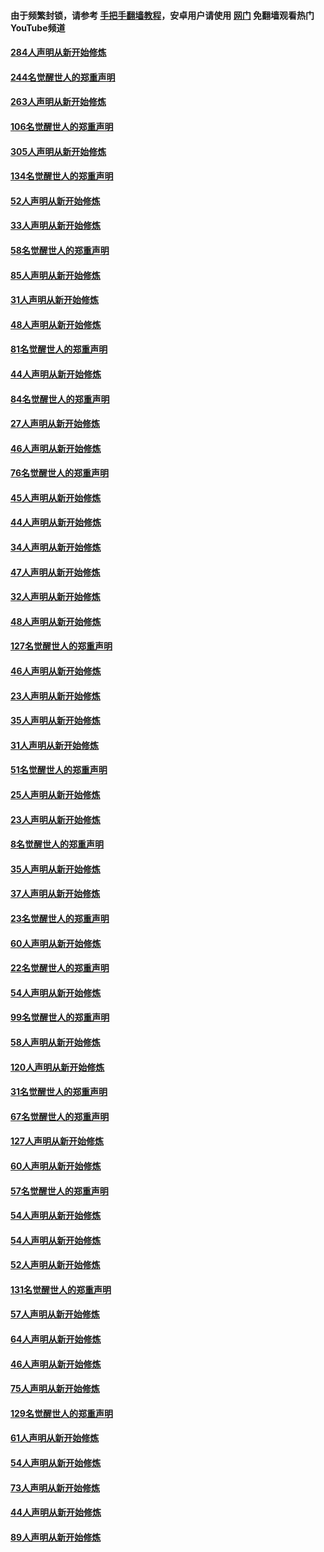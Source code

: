 #### 由于频繁封锁，请参考 [手把手翻墙教程](https://github.com/gfw-breaker/guides/wiki/)，安卓用户请使用 [网门](https://github.com/gfw-breaker/nogfw/blob/master/dl.md?t=03310601) 免翻墙观看热门YouTube频道 

#### [284人声明从新开始修炼](../pages/91/422707.md?t=03310601) 

#### [244名觉醒世人的郑重声明](../pages/91/422706.md?t=03310601) 

#### [263人声明从新开始修炼](../pages/91/422553.md?t=03310601) 

#### [106名觉醒世人的郑重声明](../pages/91/422552.md?t=03310601) 

#### [305人声明从新开始修炼](../pages/91/422153.md?t=03310601) 

#### [134名觉醒世人的郑重声明](../pages/91/422152.md?t=03310601) 

#### [52人声明从新开始修炼](../pages/91/421846.md?t=03310601) 

#### [33人声明从新开始修炼](../pages/91/421804.md?t=03310601) 

#### [58名觉醒世人的郑重声明](../pages/91/421845.md?t=03310601) 

#### [85人声明从新开始修炼](../pages/91/421769.md?t=03310601) 

#### [31人声明从新开始修炼](../pages/91/421763.md?t=03310601) 

#### [48人声明从新开始修炼](../pages/91/421605.md?t=03310601) 

#### [81名觉醒世人的郑重声明](../pages/91/421656.md?t=03310601) 

#### [44人声明从新开始修炼](../pages/91/421544.md?t=03310601) 

#### [84名觉醒世人的郑重声明](../pages/91/421543.md?t=03310601) 

#### [27人声明从新开始修炼](../pages/91/421465.md?t=03310601) 

#### [46人声明从新开始修炼](../pages/91/421454.md?t=03310601) 

#### [76名觉醒世人的郑重声明](../pages/91/421453.md?t=03310601) 

#### [45人声明从新开始修炼](../pages/91/421452.md?t=03310601) 

#### [44人声明从新开始修炼](../pages/91/421422.md?t=03310601) 

#### [34人声明从新开始修炼](../pages/91/421322.md?t=03310601) 

#### [47人声明从新开始修炼](../pages/91/421264.md?t=03310601) 

#### [32人声明从新开始修炼](../pages/91/421225.md?t=03310601) 

#### [48人声明从新开始修炼](../pages/91/421202.md?t=03310601) 

#### [127名觉醒世人的郑重声明](../pages/91/421224.md?t=03310601) 

#### [46人声明从新开始修炼](../pages/91/421203.md?t=03310601) 

#### [23人声明从新开始修炼](../pages/91/421138.md?t=03310601) 

#### [35人声明从新开始修炼](../pages/91/421122.md?t=03310601) 

#### [31人声明从新开始修炼](../pages/91/421081.md?t=03310601) 

#### [51名觉醒世人的郑重声明](../pages/91/421080.md?t=03310601) 

#### [25人声明从新开始修炼](../pages/91/421020.md?t=03310601) 

#### [23人声明从新开始修炼](../pages/91/420884.md?t=03310601) 

#### [8名觉醒世人的郑重声明](../pages/91/420883.md?t=03310601) 

#### [35人声明从新开始修炼](../pages/91/420809.md?t=03310601) 

#### [37人声明从新开始修炼](../pages/91/420766.md?t=03310601) 

#### [23名觉醒世人的郑重声明](../pages/91/420765.md?t=03310601) 

#### [60人声明从新开始修炼](../pages/91/420727.md?t=03310601) 

#### [22名觉醒世人的郑重声明](../pages/91/420726.md?t=03310601) 

#### [54人声明从新开始修炼](../pages/91/420529.md?t=03310601) 

#### [99名觉醒世人的郑重声明](../pages/91/420528.md?t=03310601) 

#### [58人声明从新开始修炼](../pages/91/420198.md?t=03310601) 

#### [120人声明从新开始修炼](../pages/91/420141.md?t=03310601) 

#### [31名觉醒世人的郑重声明](../pages/91/420197.md?t=03310601) 

#### [67名觉醒世人的郑重声明](../pages/91/420140.md?t=03310601) 

#### [127人声明从新开始修炼](../pages/91/420082.md?t=03310601) 

#### [60人声明从新开始修炼](../pages/91/420081.md?t=03310601) 

#### [57名觉醒世人的郑重声明](../pages/91/420080.md?t=03310601) 

#### [54人声明从新开始修炼](../pages/91/419533.md?t=03310601) 

#### [54人声明从新开始修炼](../pages/91/419532.md?t=03310601) 

#### [52人声明从新开始修炼](../pages/91/419531.md?t=03310601) 

#### [131名觉醒世人的郑重声明](../pages/91/419530.md?t=03310601) 

#### [57人声明从新开始修炼](../pages/91/419430.md?t=03310601) 

#### [64人声明从新开始修炼](../pages/91/419429.md?t=03310601) 

#### [46人声明从新开始修炼](../pages/91/419428.md?t=03310601) 

#### [75人声明从新开始修炼](../pages/91/419427.md?t=03310601) 

#### [129名觉醒世人的郑重声明](../pages/91/419426.md?t=03310601) 

#### [61人声明从新开始修炼](../pages/91/419198.md?t=03310601) 

#### [54人声明从新开始修炼](../pages/91/419197.md?t=03310601) 

#### [73人声明从新开始修炼](../pages/91/419196.md?t=03310601) 

#### [44人声明从新开始修炼](../pages/91/419075.md?t=03310601) 

#### [89人声明从新开始修炼](../pages/91/419074.md?t=03310601) 

